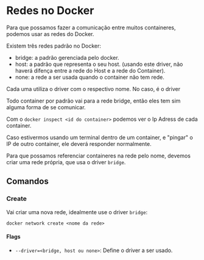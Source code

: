 # Redes no Docker

Para que possamos fazer a comunicação entre muitos containeres, podemos usar as redes do Docker.

Existem três redes padrão no Docker: 

- bridge: a padrão gerenciada pelo docker.
- host: a padrão que representa o seu host. (usando este driver, não haverá difença entre a rede do Host e a rede do Container).
- none: a rede a ser usada quando o container não tem rede.

Cada uma utiliza o driver com o respectivo nome. No caso, é o driver

Todo container por padrão vai para a rede bridge, então eles tem sim alguma forma de se comunicar.

Com o `docker inspect <id do container>` podemos ver o Ip Adress de cada container.

Caso estivermos usando um terminal dentro de um container, e "pingar" o IP de outro container, ele deverá responder normalmente.

Para que possamos referenciar containeres na rede pelo nome, devemos criar uma rede própria, que usa o driver `bridge`.

## Comandos

### Create

Vai criar uma nova rede, idealmente use o driver `bridge`:

	docker network create <nome da rede>

#### Flags

- `--driver=<bridge, host ou none>`: Define o driver a ser usado.
